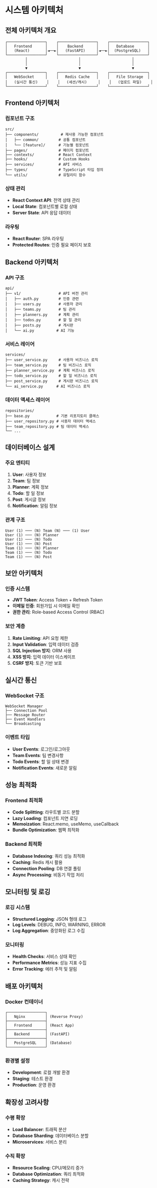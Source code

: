 # 시스템 아키텍처

## 전체 아키텍처 개요

```
┌─────────────────┐    ┌─────────────────┐    ┌─────────────────┐
│   Frontend      │    │    Backend      │    │   Database      │
│   (React)       │◄──►│   (FastAPI)     │◄──►│  (PostgreSQL)   │
└─────────────────┘    └─────────────────┘    └─────────────────┘
         │                       │                       │
         │                       │                       │
         ▼                       ▼                       ▼
┌─────────────────┐    ┌─────────────────┐    ┌─────────────────┐
│   WebSocket     │    │   Redis Cache   │    │   File Storage  │
│   (실시간 통신)    │    │   (세션/캐시)     │    │   (업로드 파일)    │
└─────────────────┘    └─────────────────┘    └─────────────────┘
```

## Frontend 아키텍처

### 컴포넌트 구조
```
src/
├── components/          # 재사용 가능한 컴포넌트
│   ├── common/         # 공통 컴포넌트
│   └── [feature]/      # 기능별 컴포넌트
├── pages/              # 페이지 컴포넌트
├── contexts/           # React Context
├── hooks/              # Custom Hooks
├── services/           # API 서비스
├── types/              # TypeScript 타입 정의
└── utils/              # 유틸리티 함수
```

### 상태 관리
- **React Context API**: 전역 상태 관리
- **Local State**: 컴포넌트별 로컬 상태
- **Server State**: API 응답 데이터

### 라우팅
- **React Router**: SPA 라우팅
- **Protected Routes**: 인증 필요 페이지 보호

## Backend 아키텍처

### API 구조
```
api/
├── v1/                 # API 버전 관리
│   ├── auth.py         # 인증 관련
│   ├── users.py        # 사용자 관리
│   ├── teams.py        # 팀 관리
│   ├── planners.py     # 계획 관리
│   ├── todos.py        # 할 일 관리
│   ├── posts.py        # 게시판
│   └── ai.py          # AI 기능
```

### 서비스 레이어
```
services/
├── user_service.py     # 사용자 비즈니스 로직
├── team_service.py     # 팀 비즈니스 로직
├── planner_service.py  # 계획 비즈니스 로직
├── todo_service.py     # 할 일 비즈니스 로직
├── post_service.py     # 게시판 비즈니스 로직
└── ai_service.py      # AI 비즈니스 로직
```

### 데이터 액세스 레이어
```
repositories/
├── base.py            # 기본 리포지토리 클래스
├── user_repository.py # 사용자 데이터 액세스
├── team_repository.py # 팀 데이터 액세스
└── ...
```

## 데이터베이스 설계

### 주요 엔티티
1. **User**: 사용자 정보
2. **Team**: 팀 정보
3. **Planner**: 계획 정보
4. **Todo**: 할 일 정보
5. **Post**: 게시글 정보
6. **Notification**: 알림 정보

### 관계 구조
```
User (1) ─── (N) Team (N) ─── (1) User
User (1) ─── (N) Planner
User (1) ─── (N) Todo
User (1) ─── (N) Post
Team (1) ─── (N) Planner
Team (1) ─── (N) Todo
Team (1) ─── (N) Post
```

## 보안 아키텍처

### 인증 시스템
- **JWT Token**: Access Token + Refresh Token
- **이메일 인증**: 회원가입 시 이메일 확인
- **권한 관리**: Role-based Access Control (RBAC)

### 보안 계층
1. **Rate Limiting**: API 요청 제한
2. **Input Validation**: 입력 데이터 검증
3. **SQL Injection 방지**: ORM 사용
4. **XSS 방지**: 입력 데이터 이스케이프
5. **CSRF 방지**: 토큰 기반 보호

## 실시간 통신

### WebSocket 구조
```
WebSocket Manager
├── Connection Pool
├── Message Router
├── Event Handlers
└── Broadcasting
```

### 이벤트 타입
- **User Events**: 로그인/로그아웃
- **Team Events**: 팀 변경사항
- **Todo Events**: 할 일 상태 변경
- **Notification Events**: 새로운 알림

## 성능 최적화

### Frontend 최적화
- **Code Splitting**: 라우트별 코드 분할
- **Lazy Loading**: 컴포넌트 지연 로딩
- **Memoization**: React.memo, useMemo, useCallback
- **Bundle Optimization**: 웹팩 최적화

### Backend 최적화
- **Database Indexing**: 쿼리 성능 최적화
- **Caching**: Redis 캐시 활용
- **Connection Pooling**: DB 연결 풀링
- **Async Processing**: 비동기 작업 처리

## 모니터링 및 로깅

### 로깅 시스템
- **Structured Logging**: JSON 형태 로그
- **Log Levels**: DEBUG, INFO, WARNING, ERROR
- **Log Aggregation**: 중앙화된 로그 수집

### 모니터링
- **Health Checks**: 서비스 상태 확인
- **Performance Metrics**: 성능 지표 수집
- **Error Tracking**: 에러 추적 및 알림

## 배포 아키텍처

### Docker 컨테이너
```
┌─────────────────┐
│   Nginx         │ (Reverse Proxy)
├─────────────────┤
│   Frontend      │ (React App)
├─────────────────┤
│   Backend       │ (FastAPI)
├─────────────────┤
│   PostgreSQL    │ (Database)
└─────────────────┘
```

### 환경별 설정
- **Development**: 로컬 개발 환경
- **Staging**: 테스트 환경
- **Production**: 운영 환경

## 확장성 고려사항

### 수평 확장
- **Load Balancer**: 트래픽 분산
- **Database Sharding**: 데이터베이스 분할
- **Microservices**: 서비스 분리

### 수직 확장
- **Resource Scaling**: CPU/메모리 증가
- **Database Optimization**: 쿼리 최적화
- **Caching Strategy**: 캐시 전략 